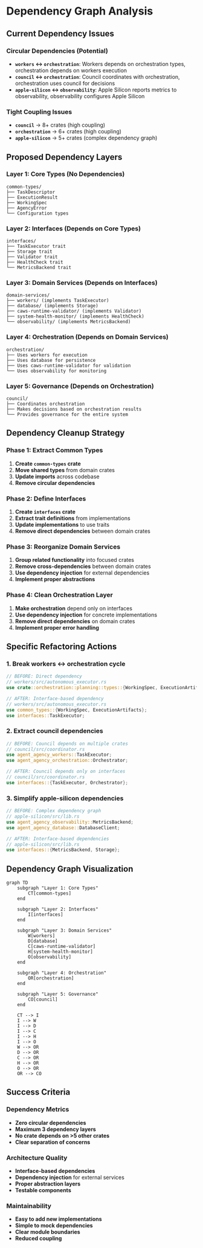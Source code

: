 # Dependency Graph Analysis

## Current Dependency Issues

### Circular Dependencies (Potential)
- **`workers` ↔ `orchestration`**: Workers depends on orchestration types, orchestration depends on workers execution
- **`council` ↔ `orchestration`**: Council coordinates with orchestration, orchestration uses council for decisions
- **`apple-silicon` ↔ `observability`**: Apple Silicon reports metrics to observability, observability configures Apple Silicon

### Tight Coupling Issues
- **`council`** → 8+ crates (high coupling)
- **`orchestration`** → 6+ crates (high coupling)  
- **`apple-silicon`** → 5+ crates (complex dependency graph)

## Proposed Dependency Layers

### Layer 1: Core Types (No Dependencies)
```
common-types/
├── TaskDescriptor
├── ExecutionResult  
├── WorkingSpec
├── AgencyError
└── Configuration types
```

### Layer 2: Interfaces (Depends on Core Types)
```
interfaces/
├── TaskExecutor trait
├── Storage trait
├── Validator trait
├── HealthCheck trait
└── MetricsBackend trait
```

### Layer 3: Domain Services (Depends on Interfaces)
```
domain-services/
├── workers/ (implements TaskExecutor)
├── database/ (implements Storage)
├── caws-runtime-validator/ (implements Validator)
├── system-health-monitor/ (implements HealthCheck)
└── observability/ (implements MetricsBackend)
```

### Layer 4: Orchestration (Depends on Domain Services)
```
orchestration/
├── Uses workers for execution
├── Uses database for persistence
├── Uses caws-runtime-validator for validation
└── Uses observability for monitoring
```

### Layer 5: Governance (Depends on Orchestration)
```
council/
├── Coordinates orchestration
├── Makes decisions based on orchestration results
└── Provides governance for the entire system
```

## Dependency Cleanup Strategy

### Phase 1: Extract Common Types
1. **Create `common-types` crate**
2. **Move shared types** from domain crates
3. **Update imports** across codebase
4. **Remove circular dependencies**

### Phase 2: Define Interfaces
1. **Create `interfaces` crate**
2. **Extract trait definitions** from implementations
3. **Update implementations** to use traits
4. **Remove direct dependencies** between domain crates

### Phase 3: Reorganize Domain Services
1. **Group related functionality** into focused crates
2. **Remove cross-dependencies** between domain crates
3. **Use dependency injection** for external dependencies
4. **Implement proper abstractions**

### Phase 4: Clean Orchestration Layer
1. **Make orchestration** depend only on interfaces
2. **Use dependency injection** for concrete implementations
3. **Remove direct dependencies** on domain crates
4. **Implement proper error handling**

## Specific Refactoring Actions

### 1. Break workers ↔ orchestration cycle
```rust
// BEFORE: Direct dependency
// workers/src/autonomous_executor.rs
use crate::orchestration::planning::types::{WorkingSpec, ExecutionArtifacts};

// AFTER: Interface-based dependency
// workers/src/autonomous_executor.rs
use common_types::{WorkingSpec, ExecutionArtifacts};
use interfaces::TaskExecutor;
```

### 2. Extract council dependencies
```rust
// BEFORE: Council depends on multiple crates
// council/src/coordinator.rs
use agent_agency_workers::TaskExecutor;
use agent_agency_orchestration::Orchestrator;

// AFTER: Council depends only on interfaces
// council/src/coordinator.rs
use interfaces::{TaskExecutor, Orchestrator};
```

### 3. Simplify apple-silicon dependencies
```rust
// BEFORE: Complex dependency graph
// apple-silicon/src/lib.rs
use agent_agency_observability::MetricsBackend;
use agent_agency_database::DatabaseClient;

// AFTER: Interface-based dependencies
// apple-silicon/src/lib.rs
use interfaces::{MetricsBackend, Storage};
```

## Dependency Graph Visualization

```mermaid
graph TD
    subgraph "Layer 1: Core Types"
        CT[common-types]
    end
    
    subgraph "Layer 2: Interfaces"
        I[interfaces]
    end
    
    subgraph "Layer 3: Domain Services"
        W[workers]
        D[database]
        C[caws-runtime-validator]
        H[system-health-monitor]
        O[observability]
    end
    
    subgraph "Layer 4: Orchestration"
        OR[orchestration]
    end
    
    subgraph "Layer 5: Governance"
        CO[council]
    end
    
    CT --> I
    I --> W
    I --> D
    I --> C
    I --> H
    I --> O
    W --> OR
    D --> OR
    C --> OR
    H --> OR
    O --> OR
    OR --> CO
```

## Success Criteria

### Dependency Metrics
- **Zero circular dependencies**
- **Maximum 3 dependency layers**
- **No crate depends on >5 other crates**
- **Clear separation of concerns**

### Architecture Quality
- **Interface-based dependencies**
- **Dependency injection** for external services
- **Proper abstraction layers**
- **Testable components**

### Maintainability
- **Easy to add new implementations**
- **Simple to mock dependencies**
- **Clear module boundaries**
- **Reduced coupling**


